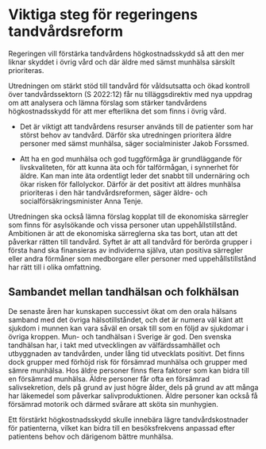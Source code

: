 # Viktiga steg för regeringens tandvårdsreform

Regeringen vill förstärka tandvårdens högkostnadsskydd så att den mer liknar skyddet i övrig vård och där äldre med sämst munhälsa särskilt prioriteras.

Utredningen om stärkt stöd till tandvård för våldsutsatta och ökad kontroll över tandvårdssektorn (S 2022:12) får nu tilläggsdirektiv med nya uppdrag om att analysera och lämna förslag som stärker tandvårdens högkostnadsskydd för att mer efterlikna det som finns i övrig vård.

- Det är viktigt att tandvårdens resurser används till de patienter som har störst behov av tandvård. Därför ska utredningen prioritera äldre personer med sämst munhälsa, säger socialminister Jakob Forssmed.

- Att ha en god munhälsa och god tuggförmåga är grundläggande för livskvaliteten, för att kunna äta och för talförmågan, i synnerhet för äldre. Kan man inte äta ordentligt leder det snabbt till undernäring och ökar risken för fallolyckor. Därför är det positivt att äldres munhälsa prioriteras i den här tandvårdsreformen, säger äldre- och socialförsäkringsminister Anna Tenje.

Utredningen ska också lämna förslag kopplat till de ekonomiska särregler som finns för asylsökande och vissa personer utan uppehållstillstånd. Ambitionen är att de ekonomiska särreglerna ska tas bort, utan att det påverkar rätten till tandvård. Syftet är att all tandvård för berörda grupper i första hand ska finansieras av individerna själva, utan positiva särregler eller andra förmåner som medborgare eller personer med uppehållstillstånd har rätt till i olika omfattning.

## Sambandet mellan tandhälsan och folkhälsan

De senaste åren har kunskapen successivt ökat om den orala hälsans samband med det övriga hälsotillståndet, och det är numera väl känt att sjukdom i munnen kan vara såväl en orsak till som en följd av sjukdomar i övriga kroppen. Mun- och tandhälsan i Sverige är god. Den svenska tandhälsan har, i takt med utvecklingen av välfärdssamhället och utbyggnaden av tandvården, under lång tid utvecklats positivt. Det finns dock grupper med förhöjd risk för försämrad munhälsa och grupper med sämre munhälsa. Hos äldre personer finns flera faktorer som kan bidra till en försämrad munhälsa. Äldre personer får ofta en försämrad salivsekretion, dels på grund av just högre ålder, dels på grund av att många har läkemedel som påverkar salivproduktionen. Äldre personer kan också få försämrad motorik och därmed svårare att sköta sin munhygien.

Ett förstärkt högkostnadsskydd skulle innebära lägre tandvårdskostnader för patienterna, vilket kan bidra till en besöksfrekvens anpassad efter patientens behov och därigenom bättre munhälsa.
